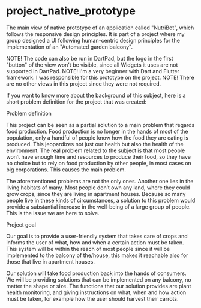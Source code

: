 # project_native_prototype
The main view of native prototype of an application called "NutriBot", which follows the responsive design principles. It is part of a project where my group designed a UI following human-centric design principles for the implementation of an "Automated garden balcony". 

NOTE! The code can also be run in DartPad, but the logo in the first "button" of the view won't be visible, since all Widgets it uses are not supported in DartPad.
NOTE! I'm a very beginner with Dart and Flutter framework. I was responsible for this prototype on the project.
NOTE! There are no other views in this project since they were not required.

If you want to know more about the background of this subject, here is a short problem definition for the project that was created:

Problem definition 

This project can be seen as a partial solution to a main problem that regards food production. Food production is no longer in the hands of most of the population, only a handful of people know how the food they are eating is produced. This jeopardizes not just our health but also the health of the environment. The real problem related to the subject is that most people won’t have enough time and resources to produce their food, so they have no choice but to rely on food production by other people, in most cases on big corporations. This causes the main problem. 

The aforementioned problems are not the only ones. Another one lies in the living habitats of many. Most people don’t own any land, where they could grow crops, since they are living in apartment houses. Because so many people live in these kinds of circumstances, a solution to this problem would provide a substantial increase in the well-being of a large group of people. This is the issue we are here to solve. 

Project goal 

Our goal is to provide a user-friendly system that takes care of crops and informs the user of what, how and when a certain action must be taken. This system will be within the reach of most people since it will be implemented to the balcony of the/house, this makes it reachable also for those that live in apartment houses. 

Our solution will take food production back into the hands of consumers. We will be providing solutions that can be implemented on any balcony, no matter the shape or size. The functions that our solution provides are plant health monitoring, and giving instructions on what, when and how action must be taken, for example how the user should harvest their carrots. 
